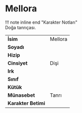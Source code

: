 # Mellora   
!!! note inline end "Karakter Notları"  
	Doğa tanrıçası.     
  
|  |  |  
|---|---|  
| **İsim** | Mellora |  
| **Soyadı** |  |  
| **Hizip** |  |  
| **Cinsiyet** | Dişi |  
| **Irk** |  |  
| **Sınıf** |  |  
| **Kütük** |  |  
| **Münasebet** | Tanrı |  
| **Karakter Betimi** |  |  
  
  
